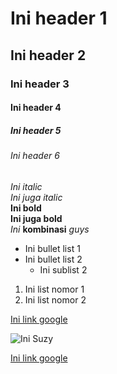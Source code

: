 # Ini header 1
## Ini header 2
### Ini header 3
#### Ini header 4
##### Ini header 5
###### Ini header 6

*Ini italic*  
_Ini juga italic_  
**Ini bold**  
__Ini juga bold__  
*Ini* **kombinasi** *guys*  

- Ini bullet list 1
- Ini bullet list 2
  - Ini sublist 2
  
1. Ini list nomor 1
2. Ini list nomor 2

[Ini link google](https://upload.wikimedia.org/wikipedia/commons/d/de/Suzy_Bae_at_fansigning_on_February_3%2C_2018_%285%29_%28cropped%29.jpg)

![Ini Suzy](https://upload.wikimedia.org/wikipedia/commons/d/de/Suzy_Bae_at_fansigning_on_February_3%2C_2018_%285%29_%28cropped%29.jpg)

[Ini link google](www.google.com)

